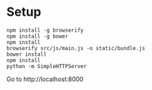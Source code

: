 Setup
=====

```
npm install -g browserify
npm install -g bower
npm install
browserify src/js/main.js -o static/bundle.js
bower install
npm install
python -m SimpleHTTPServer
```

Go to http://localhost:8000
